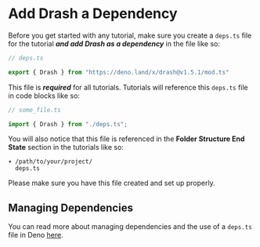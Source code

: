 # Add Drash a Dependency

Before you get started with any tutorial, make sure you create a `deps.ts` file for the tutorial **_and add Drash as a dependency_** in the file like so:

```typescript
// deps.ts

export { Drash } from "https://deno.land/x/drash@v1.5.1/mod.ts"
```

This file is **_required_** for all tutorials. Tutorials will reference this `deps.ts` file in code blocks like so:

```typescript
// some_file.ts

import { Drash } from "./deps.ts";
```

You will also notice that this file is referenced in the **Folder Structure End State** section in the tutorials like so:

```text
▾ /path/to/your/project/
  deps.ts
```

Please make sure you have this file created and set up properly.

## Managing Dependencies

You can read more about managing dependencies and the use of a `deps.ts` file in Deno [here](https://deno.land/manual/examples/manage_dependencies).